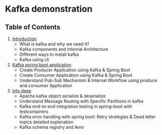 # Kafka demonstration

## Table of Contents

1. [Introduction](./documentation/introduction.md)
    - What is kafka and why we need it?
    - Kafka components and Internal Architecture
    - Different ways to install kafka
    - Kafka using cli
2. [Kafka spring boot application](./documentation/kafka_spring_boot_application.md)
    - Create Producer Application using Kafka & Spring Boot
    - Create Consumer Application using Kafka & Spring Boot
    - Understand Pub-Sub Mechanism & Internal Workflow using produce and consumer Application
3. [Into deep](./documentation/into_deep.md)
    - Apache kafka object serialize & deserialize
    - Understand Message Routing with Specific Partitions in kafka
    - Kafka end-to-end integration testing in spring-boot with testcontainers
    - Kafka error handling with spring boot: Retry strategies & Dead letter topics detailed explanation
    - Kafka schema registry and Avro